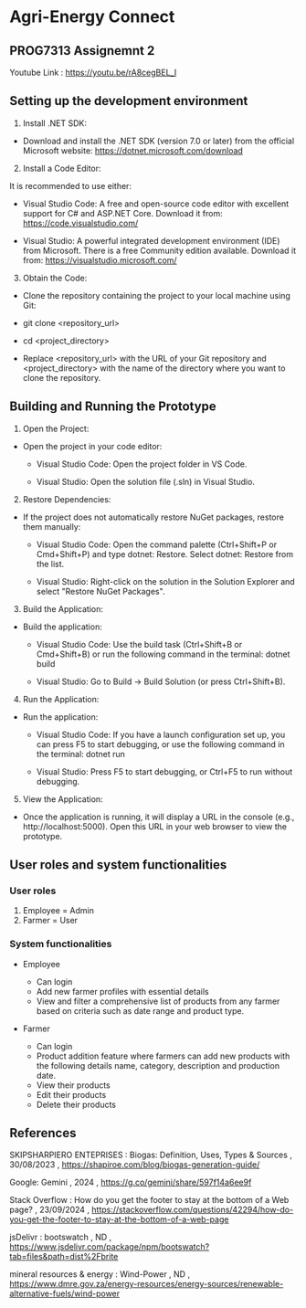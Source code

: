 
# Agri-Energy Connect

## PROG7313 Assignemnt 2

Youtube Link : https://youtu.be/rA8cegBEL_I

## Setting up the development environment

1. Install .NET SDK:

- Download and install the .NET SDK (version 7.0 or later) from the official Microsoft website: https://dotnet.microsoft.com/download

2. Install a Code Editor:

It is recommended to use either:

- Visual Studio Code: A free and open-source code editor with excellent support for C# and ASP.NET Core.  Download it from: https://code.visualstudio.com/

- Visual Studio: A powerful integrated development environment (IDE) from Microsoft.  There is a free Community edition available.  Download it from: https://visualstudio.microsoft.com/

3. Obtain the Code:

- Clone the repository containing the project to your local machine using Git:

- git clone <repository_url>
- cd <project_directory>

- Replace <repository_url> with the URL of your Git repository and <project_directory> with the name of the directory where you want to clone the repository.
## Building and Running the Prototype

1. Open the Project:

- Open the project in your code editor:

  - Visual Studio Code: Open the project folder in VS Code.

  - Visual Studio: Open the solution file (.sln) in Visual Studio.

2. Restore Dependencies:

- If the project does not automatically restore NuGet packages, restore them manually:

  - Visual Studio Code: Open the command palette (Ctrl+Shift+P or Cmd+Shift+P) and type dotnet: Restore.  Select dotnet: Restore from the list.

  - Visual Studio: Right-click on the solution in the Solution Explorer and select "Restore NuGet Packages".

3. Build the Application:

- Build the application:

  - Visual Studio Code: Use the build task (Ctrl+Shift+B or Cmd+Shift+B) or run the following command in the terminal: dotnet build

  - Visual Studio: Go to Build -> Build Solution (or press Ctrl+Shift+B).

4. Run the Application:

- Run the application:

  - Visual Studio Code: If you have a launch configuration set up, you can press F5 to start debugging, or use the following command in the terminal: dotnet run

  - Visual Studio: Press F5 to start debugging, or Ctrl+F5 to run without debugging.

5. View the Application:

- Once the application is running, it will display a URL in the console (e.g., http://localhost:5000).  Open this URL in your web browser to view the prototype.
## User roles and system functionalities

### User roles
1. Employee = Admin
2. Farmer = User

### System functionalities

- Employee
  - Can login
  - Add new farmer profiles with essential details
  - View and filter a comprehensive list of products from any farmer based on criteria such as date range and product type.

- Farmer
  - Can login
  - Product addition feature where farmers can add new products with the following details name, category, description and production date.
  - View their products
  - Edit their products
  - Delete their products 
## References

SKIPSHARPIERO ENTEPRISES : Biogas: Definition, Uses, Types & Sources , 30/08/2023 , https://shapiroe.com/blog/biogas-generation-guide/

Google: Gemini , 2024 , https://g.co/gemini/share/597f14a6ee9f

Stack Overflow : How do you get the footer to stay at the bottom of a Web page? , 23/09/2024 , https://stackoverflow.com/questions/42294/how-do-you-get-the-footer-to-stay-at-the-bottom-of-a-web-page

jsDelivr : bootswatch , ND , https://www.jsdelivr.com/package/npm/bootswatch?tab=files&path=dist%2Fbrite

mineral resources & energy : Wind-Power , ND , https://www.dmre.gov.za/energy-resources/energy-sources/renewable-alternative-fuels/wind-power

